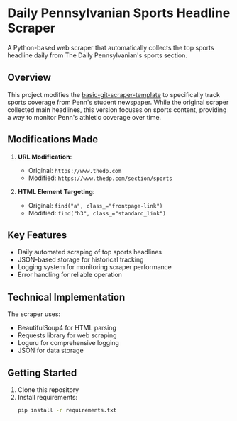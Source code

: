 # Daily Pennsylvanian Sports Headline Scraper

A Python-based web scraper that automatically collects the top sports headline daily from The Daily Pennsylvanian's sports section.

## Overview

This project modifies the [basic-git-scraper-template](https://github.com/jlumbroso/basic-git-scraper-template) to specifically track sports coverage from Penn's student newspaper. While the original scraper collected main headlines, this version focuses on sports content, providing a way to monitor Penn's athletic coverage over time.

## Modifications Made

1. **URL Modification**:
   - Original: `https://www.thedp.com`
   - Modified: `https://www.thedp.com/section/sports`

2. **HTML Element Targeting**:
   - Original: `find("a", class_="frontpage-link")`
   - Modified: `find("h3", class_="standard_link")`

## Key Features

- Daily automated scraping of top sports headlines
- JSON-based storage for historical tracking
- Logging system for monitoring scraper performance
- Error handling for reliable operation

## Technical Implementation

The scraper uses:
- BeautifulSoup4 for HTML parsing
- Requests library for web scraping
- Loguru for comprehensive logging
- JSON for data storage

## Getting Started

1. Clone this repository
2. Install requirements:
   ```bash
   pip install -r requirements.txt
